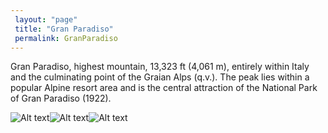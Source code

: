 ```yaml
---
 layout: "page"
 title: "Gran Paradiso"
 permalink: GranParadiso
---
```

Gran Paradiso, highest mountain, 13,323 ft (4,061 m), entirely within Italy and the culminating point of the Graian Alps (q.v.). The peak lies within a popular Alpine resort area and is the central attraction of the National Park of Gran Paradiso (1922).


![Alt text](http://www.turinitalyguide.com/wp-content/uploads/2015/10/Gran-Paradiso-snow-capped-mountains-with-alpine-trees.jpg "Gran Paradiso")![Alt text](https://i.pinimg.com/originals/63/23/a6/6323a67b1c9571b8e9aa7318e29166b2.jpg "Gran Paradiso")![Alt text](https://3.bp.blogspot.com/-dB76qCbaT3c/VZ-xL6695DI/AAAAAAAAdFU/hI0dzoq5-i4/s1600/Stunning+Natural+Wonders+in+Gran+Paradiso+National+Park%2C+Italy.jpg "Gran Paradiso")